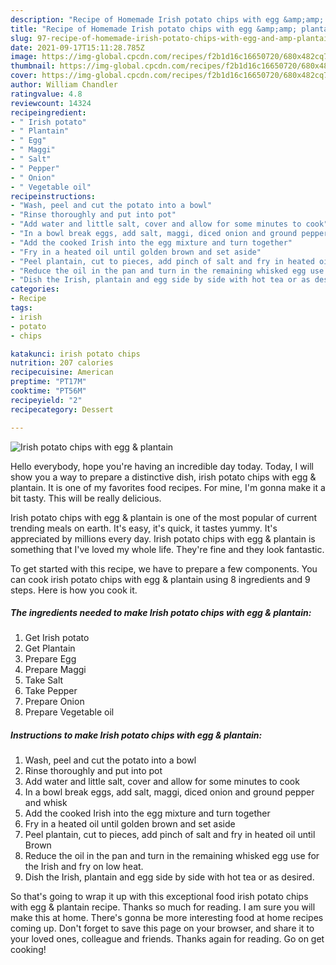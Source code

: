 ```yaml
---
description: "Recipe of Homemade Irish potato chips with egg &amp;amp; plantain"
title: "Recipe of Homemade Irish potato chips with egg &amp;amp; plantain"
slug: 97-recipe-of-homemade-irish-potato-chips-with-egg-and-amp-plantain
date: 2021-09-17T15:11:28.785Z
image: https://img-global.cpcdn.com/recipes/f2b1d16c16650720/680x482cq70/irish-potato-chips-with-egg-plantain-recipe-main-photo.jpg
thumbnail: https://img-global.cpcdn.com/recipes/f2b1d16c16650720/680x482cq70/irish-potato-chips-with-egg-plantain-recipe-main-photo.jpg
cover: https://img-global.cpcdn.com/recipes/f2b1d16c16650720/680x482cq70/irish-potato-chips-with-egg-plantain-recipe-main-photo.jpg
author: William Chandler
ratingvalue: 4.8
reviewcount: 14324
recipeingredient:
- " Irish potato"
- " Plantain"
- " Egg"
- " Maggi"
- " Salt"
- " Pepper"
- " Onion"
- " Vegetable oil"
recipeinstructions:
- "Wash, peel and cut the potato into a bowl"
- "Rinse thoroughly and put into pot"
- "Add water and little salt, cover and allow for some minutes to cook"
- "In a bowl break eggs, add salt, maggi, diced onion and ground pepper and whisk"
- "Add the cooked Irish into the egg mixture and turn together"
- "Fry in a heated oil until golden brown and set aside"
- "Peel plantain, cut to pieces, add pinch of salt and fry in heated oil until Brown"
- "Reduce the oil in the pan and turn in the remaining whisked egg use for the Irish and fry on low heat."
- "Dish the Irish, plantain and egg side by side with hot tea or as desired."
categories:
- Recipe
tags:
- irish
- potato
- chips

katakunci: irish potato chips 
nutrition: 207 calories
recipecuisine: American
preptime: "PT17M"
cooktime: "PT56M"
recipeyield: "2"
recipecategory: Dessert

---
```



![Irish potato chips with egg &amp; plantain](https://img-global.cpcdn.com/recipes/f2b1d16c16650720/680x482cq70/irish-potato-chips-with-egg-plantain-recipe-main-photo.jpg)

Hello everybody, hope you're having an incredible day today. Today, I will show you a way to prepare a distinctive dish, irish potato chips with egg &amp; plantain. It is one of my favorites food recipes. For mine, I'm gonna make it a bit tasty. This will be really delicious.

Irish potato chips with egg &amp; plantain is one of the most popular of current trending meals on earth. It's easy, it's quick, it tastes yummy. It's appreciated by millions every day. Irish potato chips with egg &amp; plantain is something that I've loved my whole life. They're fine and they look fantastic.




To get started with this recipe, we have to prepare a few components. You can cook irish potato chips with egg &amp; plantain using 8 ingredients and 9 steps. Here is how you cook it.

<!--inarticleads1-->

##### The ingredients needed to make Irish potato chips with egg &amp; plantain:

1. Get  Irish potato
1. Get  Plantain
1. Prepare  Egg
1. Prepare  Maggi
1. Take  Salt
1. Take  Pepper
1. Prepare  Onion
1. Prepare  Vegetable oil




<!--inarticleads2-->

##### Instructions to make Irish potato chips with egg &amp; plantain:

1. Wash, peel and cut the potato into a bowl
1. Rinse thoroughly and put into pot
1. Add water and little salt, cover and allow for some minutes to cook
1. In a bowl break eggs, add salt, maggi, diced onion and ground pepper and whisk
1. Add the cooked Irish into the egg mixture and turn together
1. Fry in a heated oil until golden brown and set aside
1. Peel plantain, cut to pieces, add pinch of salt and fry in heated oil until Brown
1. Reduce the oil in the pan and turn in the remaining whisked egg use for the Irish and fry on low heat.
1. Dish the Irish, plantain and egg side by side with hot tea or as desired.




So that's going to wrap it up with this exceptional food irish potato chips with egg &amp; plantain recipe. Thanks so much for reading. I am sure you will make this at home. There's gonna be more interesting food at home recipes coming up. Don't forget to save this page on your browser, and share it to your loved ones, colleague and friends. Thanks again for reading. Go on get cooking!
